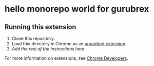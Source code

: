# hello monorepo world for gurubrex

## Running this extension

1. Clone this repository.
2. Load this directory in Chrome as an [unpacked extension](https://developer.chrome.com/docs/extensions/mv3/getstarted/development-basics/#load-unpacked).
3. _Add the rest of the instructions here_

For more information on extensions, see [Chrome Developers](https://developer.chrome.com).
